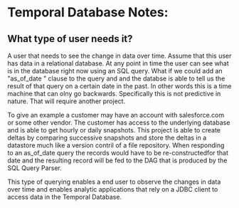 Temporal Database Notes:
=======================


What type of user needs it?
---------------------------

A user that needs to see the change in data over time. Assume that this user has data in a relational database. At any point in time 
the user can see what is in the database right now using an SQL query. What if we could add an "as_of_date <date>" clause to the query and and the 
databse is able to tell us the result of that query on a certain date in the past. In other words this is a time machine that can olny go backwards. 
Specifically this is not predictive in nature. That will require another project. 

To give an example a customer may have an account with salesforce.com or some other vendor. The customer has access to the underlying database and is 
able to get hourly or daily snapshots. This project is able to create deltas by comparing successive snapshots and store the deltas in a datastore much 
like a version contril of a file repository. When responding to an as_of_date query the records would have to be re-constructedfor that date and the resulting
record will be fed to the DAG that is produced by the SQL Query Parser. 

This type of querying enables a end user to observe the changes in data over time and enables analytic applications that rely on a JDBC client to access
data in the Temporal Database.

